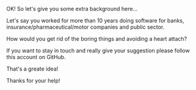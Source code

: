 OK! So let's give you some extra background here...

Let's say you worked for more than 10 years doing software for banks,
 insurance/pharmaceutical/motor companies and public sector.

How would you get rid of the boring things and avoiding a heart attach?

If you want to stay in touch and really give your suggestion please follow this account on GitHub.

That's a greate idea!

Thanks for your help!


